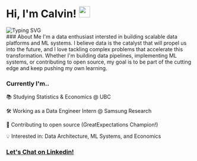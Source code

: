 # Hi, I'm Calvin! <img src="https://raw.githubusercontent.com/MartinHeinz/MartinHeinz/master/wave.gif" width="30px">

<div align="left">
 <img src="https://readme-typing-svg.herokuapp.com?font=Fira+Code&pause=1000&width=435&lines=Statistics+and+Economics+@+UBC;Open-Source+Contributor;Racket+\+Paddle+Sport+Enjoyer" alt="Typing SVG" />
</div>
### About Me
I'm a data enthusiast intersted in building scalable data platforms and ML systems. I believe data is the catalyst that will propel us into the future, and I love tackling complex problems that accelerate this transformation. Whether I'm building data pipelines, implementing ML systems, or contributing to open source, my goal is to be part of the cutting edge and keep pushing my own learning.

### Currently I'm..
📚 Studying Statistics & Economics @ UBC  

🛠 Working as a Data Engineer Intern @ Samsung Research  

🌟 Contributing to open source (GreatExpectations Champion!)  

💡 Interested in: Data Architecture, ML Systems, and Economics  

### [Let's Chat on Linkedin!](https://www.linkedin.com/in/calvingdu/)
